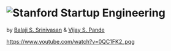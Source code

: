 ![Stanford](https://coursera-university-assets.s3.amazonaws.com/21/9a0294e2bf773901afbfcb5ef47d97/Stanford_Coursera-200x48_RedText_BG.png)
Startup Engineering
=================

by [Balaji S. Srinivasan](https://www.coursera.org/instructor/balajis) & [Vijay S. Pande](https://www.coursera.org/instructor/vijaypande)

https://www.youtube.com/watch?v=0QC1FK2_pqg
